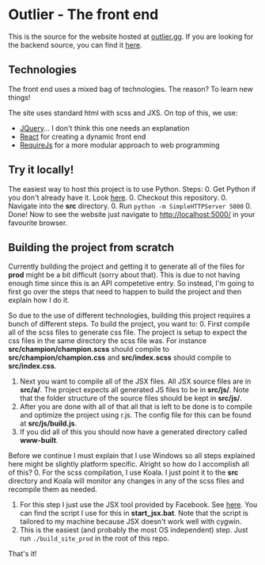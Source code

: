 # Outlier - The front end
This is the source for the website hosted at [outlier.gg](http://outlier.gg). If you are looking for the backend source, you can find it [here](https://github.com/kloong87li/league-outliers).

## Technologies
The front end uses a mixed bag of technologies. The reason? To learn new things!

The site uses standard html with scss and JXS. On top of this, we use:
  - [JQuery](https://jquery.com/)... I don't think this one needs an explanation
  - [React](https://facebook.github.io/react/index.html) for creating a dynamic front end
  - [RequireJs](http://requirejs.org/) for a more modular approach to web programming

## Try it locally!
The easiest way to host this project is to use Python. Steps:
 0. Get Python if you don't already have it. Look [here](https://www.python.org/).
 0. Checkout this repository.
 0. Navigate into the **src** directory.
 0. Run `python -m SimpleHTTPServer 5000`
 0. Done! Now to see the website just navigate to [http://localhost:5000/](http://localhost:5000/) in your favourite browser.

## Building the project from scratch
Currently building the project and getting it to generate all of the files for **prod** might be a bit difficult (sorry about that). This is due to not having enough time since this is an API competetive entry. So instead, I'm going to first go over the steps that need to happen to build the project and then explain how I do it.

So due to the use of different technologies, building this project requires a bunch of different steps. To build the project, you want to:
  0. First compile all of the scss files to generate css file. The project is setup to expect the css files in the same directory the scss file was. For instance **src/champion/champion.scss** should compile to **src/champion/champion.css** and **src/index.scss** should compile to **src/index.css**.
  1. Next you want to compile all of the JSX files. All JSX source files are in **src/a/**. The project expects all generated JS files to be in **src/js/**. Note that the folder structure of the source files should be kept in **src/js/**.
  2. After you are done with all of that all that is left to be done is to compile and optimize the project using r.js. The config file for this can be found at **src/js/build.js**.
  3. If you did all of this you should now have a generated directory called **www-built**.

Before we continue I must explain that I use Windows so all steps explained here might be slightly platform specific. Alright so how do I accomplish all of this?
  0. For the scss compilation, I use Koala. I just point it to the **src** directory and Koala will monitor any changes in any of the scss files and recompile them as needed.
  1. For this step I just use the JSX tool provided by Facebook. See [here](https://facebook.github.io/react/docs/getting-started.html#offline-transform). You can find the script I use for this in **start_jsx.bat**. Note that the script is tailored to my machine because JSX doesn't work well with cygwin.
  2. This is the easiest (and probably the most OS independent) step. Just run `./build_site_prod` in the root of this repo.

That's it!
